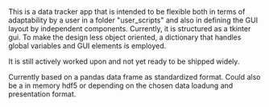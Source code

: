 This is a data tracker app that is intended to be flexible both in terms of adaptability by a user in a folder "user_scripts" and also in defining the GUI layout by independent components.
Currently, it is structured as a tkinter gui. To make the design less object oriented, a dictionary that handles global variables and GUI elements is employed.

It is still actively worked upon and not yet ready to be shipped widely.

Currently based on a pandas data frame as standardized format. Could also be a in memory hdf5 or depending on the chosen data loadung and presentation format.
